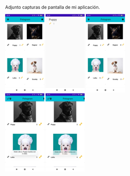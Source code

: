 Adjunto capturas de pantalla de mi aplicación.

<img src="https://github.com/camilomandressi/misContactos-misContactos/blob/master/WhatsApp%20Image%202020-10-15%20at%2022.19.39.jpeg" width="25%">
<img src="https://github.com/camilomandressi/misContactos-misContactos/blob/master/WhatsApp%20Image%202020-10-15%20at%2022.19.46.jpeg" width="25%">
<img src="https://github.com/camilomandressi/misContactos-misContactos/blob/master/WhatsApp%20Image%202020-10-15%20at%2022.19.54.jpeg" width="25%">
<img src="https://github.com/camilomandressi/misContactos-misContactos/blob/master/WhatsApp%20Image%202020-10-15%20at%2022.20.01.jpeg" width="25%">
<img src="https://github.com/camilomandressi/misContactos-misContactos/blob/master/WhatsApp%20Image%202020-10-15%20at%2022.20.08.jpeg" width="25%">


